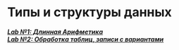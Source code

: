 # Типы и структуры данных

[___Lab №1: Длинная Арифметика___](https://github.com/nisuev/TaDS/tree/main/lab_01)<br>
[___Lab №2: Обработка таблиц, записи с вариантами___](https://github.com/nisuev/TaDS/tree/main/lab_02)<br>

